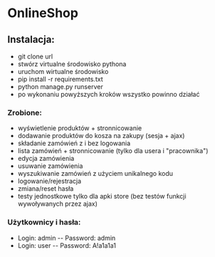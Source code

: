 # OnlineShop


## Instalacja:
- git clone url
- stwórz virtualne środowisko pythona
- uruchom wirtualne środowisko
- pip install -r requirements.txt
- python manage.py runserver
- po wykonaniu powyższych kroków wszystko powinno działać

### Zrobione:
- wyświetlenie produktów + stronnicowanie
- dodawanie produktów do kosza na zakupy (sesja + ajax)
- składanie zamówień z i bez logowania
- lista zamówień + stronnicowanie (tylko dla usera i "pracownika")
- edycja zamówienia
- usuwanie zamówienia
- wyszukiwanie zamówień z użyciem unikalnego kodu
- logowanie/rejestracja
- zmiana/reset hasła
- testy jednostkowe tylko dla apki store (bez testów funkcji wywoływanych przez ajax)

### Użytkownicy i hasła:
- Login: admin -- Password: admin
- Login: user  -- Password: A!a1a1a1

